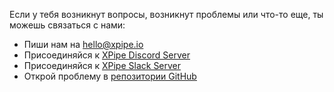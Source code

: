 Если у тебя возникнут вопросы, возникнут проблемы или что-то еще, ты можешь связаться с нами:

- Пиши нам на [hello@xpipe.io](mailto://hello@xpipe.io)
- Присоединяйся к [XPipe Discord Server](https://discord.gg/8y89vS8cRb)
- Присоединяйся к [XPipe Slack Server](https://join.slack.com/t/XPipe/shared_invite/zt-1awjq0t5j-5i4UjNJfNe1VN4b_auu6Cg)
- Открой проблему в [репозитории GitHub](https://github.com/xpipe-io/xpipe)